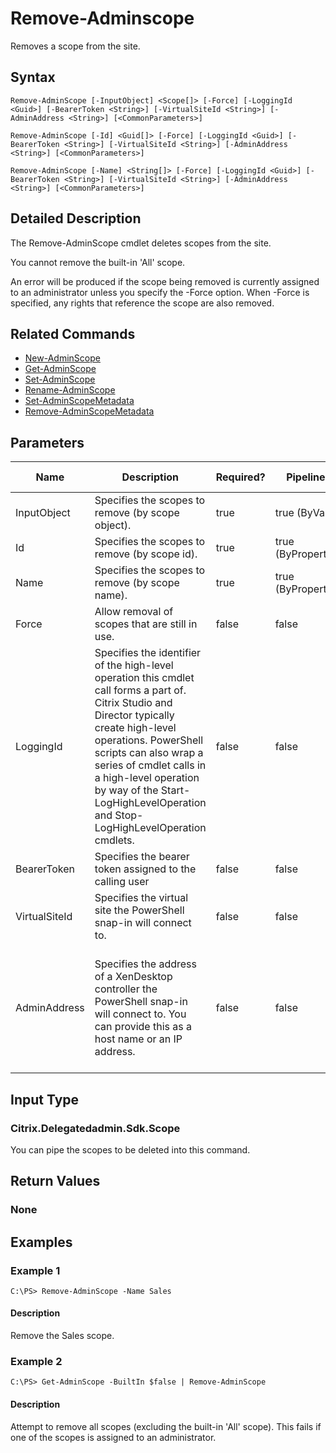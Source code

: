 ﻿
# Remove-Adminscope
Removes a scope from the site.
## Syntax
```
Remove-AdminScope [-InputObject] <Scope[]> [-Force] [-LoggingId <Guid>] [-BearerToken <String>] [-VirtualSiteId <String>] [-AdminAddress <String>] [<CommonParameters>]

Remove-AdminScope [-Id] <Guid[]> [-Force] [-LoggingId <Guid>] [-BearerToken <String>] [-VirtualSiteId <String>] [-AdminAddress <String>] [<CommonParameters>]

Remove-AdminScope [-Name] <String[]> [-Force] [-LoggingId <Guid>] [-BearerToken <String>] [-VirtualSiteId <String>] [-AdminAddress <String>] [<CommonParameters>]
```
## Detailed Description
The Remove-AdminScope cmdlet deletes scopes from the site.

You cannot remove the built-in 'All' scope.

An error will be produced if the scope being removed is currently assigned to an administrator unless you specify the -Force option. When -Force is specified, any rights that reference the scope are also removed.


## Related Commands

* [New-AdminScope](../New-AdminScope/)
* [Get-AdminScope](../Get-AdminScope/)
* [Set-AdminScope](../Set-AdminScope/)
* [Rename-AdminScope](../Rename-AdminScope/)
* [Set-AdminScopeMetadata](../Set-AdminScopeMetadata/)
* [Remove-AdminScopeMetadata](../Remove-AdminScopeMetadata/)
## Parameters
| Name   | Description | Required? | Pipeline Input | Default Value |
| --- | --- | --- | --- | --- |
| InputObject | Specifies the scopes to remove (by scope object). | true | true (ByValue) |  |
| Id | Specifies the scopes to remove (by scope id). | true | true (ByPropertyName) |  |
| Name | Specifies the scopes to remove (by scope name). | true | true (ByPropertyName) |  |
| Force | Allow removal of scopes that are still in use. | false | false |  |
| LoggingId | Specifies the identifier of the high-level operation this cmdlet call forms a part of. Citrix Studio and Director typically create high-level operations. PowerShell scripts can also wrap a series of cmdlet calls in a high-level operation by way of the Start-LogHighLevelOperation and Stop-LogHighLevelOperation cmdlets. | false | false |  |
| BearerToken | Specifies the bearer token assigned to the calling user | false | false |  |
| VirtualSiteId | Specifies the virtual site the PowerShell snap-in will connect to. | false | false |  |
| AdminAddress | Specifies the address of a XenDesktop controller the PowerShell snap-in will connect to. You can provide this as a host name or an IP address. | false | false | Localhost. Once a value is provided by any cmdlet, this value becomes the default. |

## Input Type

### Citrix.Delegatedadmin.Sdk.Scope
You can pipe the scopes to be deleted into this command.
## Return Values

### None

## Examples

### Example 1
```
C:\PS> Remove-AdminScope -Name Sales
```
#### Description
Remove the Sales scope.
### Example 2
```
C:\PS> Get-AdminScope -BuiltIn $false | Remove-AdminScope
```
#### Description
Attempt to remove all scopes (excluding the built-in 'All' scope). This fails if one of the scopes is assigned to an administrator.
